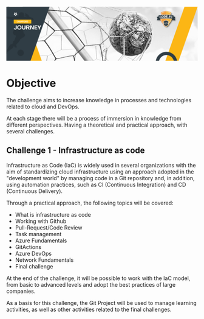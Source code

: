 ![](assets/champion_journey.png)
# Objective
The challenge aims to increase knowledge in processes and technologies related to cloud and DevOps.

At each stage there will be a process of immersion in knowledge from different perspectives. Having a theoretical and practical approach, with several challenges.

## Challenge 1 - Infrastructure as code

Infrastructure as Code (IaC) is widely used in several organizations with the aim of standardizing cloud infrastructure using an approach adopted in the "development world" by managing code in a Git repository and, in addition, using automation practices, such as CI (Continuous Integration) and CD (Continuous Delivery).

Through a practical approach, the following topics will be covered:

- What is infrastructure as code
- Working with Github
- Pull-Request/Code Review
- Task management
- Azure Fundamentals
- GitActions
- Azure DevOps
- Network Fundamentals
- Final challenge

At the end of the challenge, it will be possible to work with the IaC model, from basic to advanced levels and adopt the best practices of large companies.

As a basis for this challenge, the Git Project will be used to manage learning activities, as well as other activities related to the final challenges.